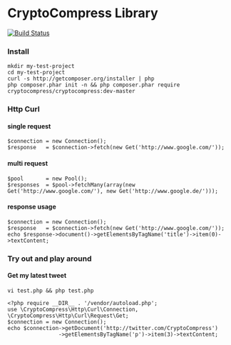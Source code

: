 # CryptoCompress Library

[![Build Status](https://secure.travis-ci.org/cryptocompress/CryptoCompress.png?branch=master)](http://travis-ci.org/cryptocompress/CryptoCompress)

### Install

    mkdir my-test-project
    cd my-test-project
    curl -s http://getcomposer.org/installer | php
    php composer.phar init -n && php composer.phar require cryptocompress/cryptocompress:dev-master
    
### Http Curl

#### single request
    $connection = new Connection();
    $response   = $connection->fetch(new Get('http://www.google.com/'));

#### multi request
    $pool       = new Pool();
    $responses  = $pool->fetchMany(array(new Get('http://www.google.com/'), new Get('http://www.google.de/')));
    
#### response usage
    $connection = new Connection();
    $response   = $connection->fetch(new Get('http://www.google.com/'));
    echo $response->document()->getElementsByTagName('title')->item(0)->textContent;

### Try out and play around

#### Get my latest tweet
``vi test.php && php test.php``

    <?php require __DIR__ . '/vendor/autoload.php';
    use \CryptoCompress\Http\Curl\Connection, \CryptoCompress\Http\Curl\Request\Get;
    $connection = new Connection();
    echo $connection->getDocument('http://twitter.com/CryptoCompress')
                    ->getElementsByTagName('p')->item(3)->textContent;